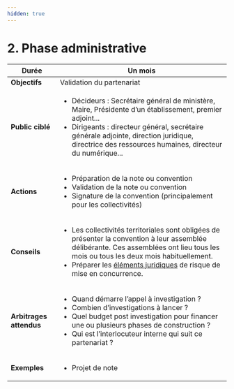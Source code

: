 ```yaml
---
hidden: true
---
```


# 2. Phase administrative

| **Durée**               | **Un mois**                                                                                                                                                                                                                                                                                                                                                                                                               |
| ----------------------- | ------------------------------------------------------------------------------------------------------------------------------------------------------------------------------------------------------------------------------------------------------------------------------------------------------------------------------------------------------------------------------------------------------------------------- |
| **Objectifs**           | Validation du partenariat                                                                                                                                                                                                                                                                                                                                                                                                 |
| **Public ciblé**        | <ul><li>Décideurs : Secrétaire général de ministère, Maire, Présidente d’un établissement, premier adjoint...</li><li>Dirigeants : directeur général, secrétaire générale adjointe, direction juridique, directrice des ressources humaines, directeur du numérique...</li></ul>                                                                                                                                          |
| **Actions**             | <ul><li>Préparation de la note ou convention</li><li>Validation de la note ou convention</li><li>Signature de la convention (principalement pour les collectivités)</li></ul>                                                                                                                                                                                                                                             |
| **Conseils**            | <ul><li>Les collectivités territoriales sont obligées de présenter la convention à leur assemblée délibérante. Ces assemblées ont lieu tous les mois ou tous les deux mois habituellement.</li><li>Préparer les <a href="https://doc.incubateur.net/startups/gestion-administrative/etablir-une-convention-avenant/faq-juridique-sur-les-conventions">éléments juridiques</a> de risque de mise en concurrence.</li></ul> |
| **Arbitrages attendus** | <ul><li>Quand démarre l’appel à investigation ?</li><li>Combien d’investigations à lancer ?</li><li>Quel budget post investigation pour financer une ou plusieurs phases de construction ?</li><li>Qui est l’interlocuteur interne qui suit ce partenariat ?</li></ul>                                                                                                                                                    |
| **Exemples**            | <ul><li>Projet de note</li></ul>                                                                                                                                                                                                                                                                                                                                                                                          |

